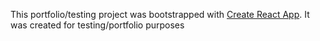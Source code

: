 This portfolio/testing project was bootstrapped with [Create React App](https://github.com/facebook/create-react-app).
It was created for testing/portfolio purposes
